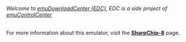 ###### Welcome to [emuDownloadCenter (EDC)](https://github.com/PhoenixInteractiveNL/emuDownloadCenter/wiki/), EDC is a side project of [emuControlCenter](https://github.com/PhoenixInteractiveNL/emuControlCenter/wiki/)

For more information about this emulator, visit the [**SharpChip-8**](https://github.com/PhoenixInteractiveNL/emuDownloadCenter/wiki/Emulator-sharpchip8#menu) page.
